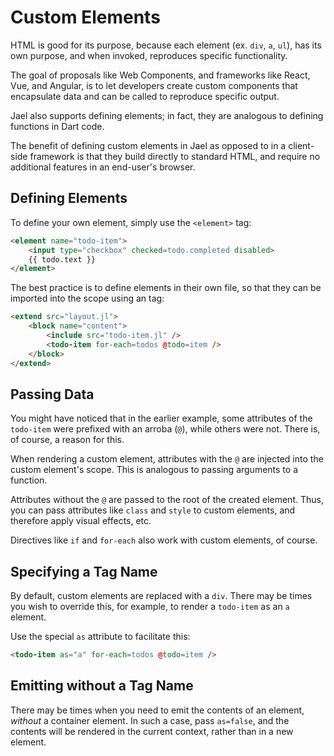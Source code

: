 # Custom Elements
HTML is good for its purpose, because each element (ex. `div`, `a`, `ul`),
has its own purpose, and when invoked, reproduces specific functionality.

The goal of proposals like Web Components, and frameworks like
React, Vue, and Angular, is to let developers create custom components
that encapsulate data and can be called to reproduce specific output.

Jael also supports defining elements; in fact, they are analogous
to defining functions in Dart code.

The benefit of defining custom elements in Jael as opposed to in
a client-side framework is that they build directly to standard HTML,
and require no additional features in an end-user's browser.

## Defining Elements
To define your own element, simply use the `<element>` tag:

```html
<element name="todo-item">
    <input type="checkbox" checked=todo.completed disabled>
    {{ todo.text }}
</element>
```

The best practice is to define elements in their own file, so that
they can be imported into the scope using an
[<include src=".." />](Directive-include.md) tag:

```html
<extend src="layout.jl">
    <block name="content">
        <include src="todo-item.jl" />
        <todo-item for-each=todos @todo=item />
    </block>
</extend>
```

## Passing Data
You might have noticed that in the earlier example, some attributes of
the `todo-item` were prefixed with an arroba (`@`), while others were not.
There is, of course, a reason for this.

When rendering a custom element, attributes with the `@` are injected
into the custom element's scope. This is analogous to passing arguments
to a function.

Attributes without the `@` are passed to the root of the created element.
Thus, you can pass attributes like `class` and `style` to custom elements,
and therefore apply visual effects, etc.

Directives like `if` and `for-each` also work with custom elements,
of course.

## Specifying a Tag Name
By default, custom elements are replaced with a `div`. There may
be times you wish to override this, for example, to render a `todo-item`
as an `a` element.

Use the special `as` attribute to facilitate this:

```html
<todo-item as="a" for-each=todos @todo=item />
```

## Emitting without a Tag Name
There may be times when you need to emit the contents of an element,
*without* a container element. In such a case, pass `as=false`, and
the contents will be rendered in the current context, rather than
in a new element.